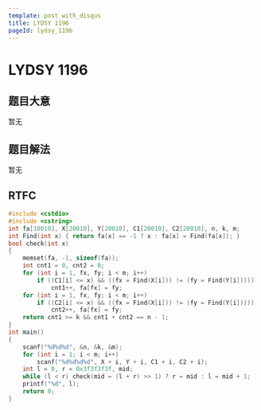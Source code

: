 ```yaml
---
template: post_with_disqus
title: LYDSY 1196
pageId: lydsy_1196
---
```


# LYDSY 1196
<span id="poem"></span><script>$(function(){$.ajax('/api/poem?rnd='+Date.now()+Math.random()).done(function(data){$('#poem').text(data);});});</script>
## 题目大意
暂无

## 题目解法
暂无

## RTFC

```cpp
#include <cstdio>
#include <cstring>
int fa[10010], X[20010], Y[20010], C1[20010], C2[20010], n, k, m;
int Find(int x) { return fa[x] == -1 ? x : fa[x] = Find(fa[x]); }
bool check(int x)
{
    memset(fa, -1, sizeof(fa));
    int cnt1 = 0, cnt2 = 0;
    for (int i = 1, fx, fy; i < m; i++)
        if ((C1[i] <= x) && ((fx = Find(X[i])) != (fy = Find(Y[i]))))
            cnt1++, fa[fx] = fy;
    for (int i = 1, fx, fy; i < m; i++)
        if ((C2[i] <= x) && ((fx = Find(X[i])) != (fy = Find(Y[i]))))
            cnt2++, fa[fx] = fy;
    return cnt1 >= k && cnt1 + cnt2 == n - 1;
}
int main()
{
    scanf("%d%d%d", &n, &k, &m);
    for (int i = 1; i < m; i++)
        scanf("%d%d%d%d", X + i, Y + i, C1 + i, C2 + i);
    int l = 0, r = 0x3f3f3f3f, mid;
    while (l < r) check(mid = (l + r) >> 1) ? r = mid : l = mid + 1;
    printf("%d", l);
    return 0;
}
```
<div id="__comment"></div>
